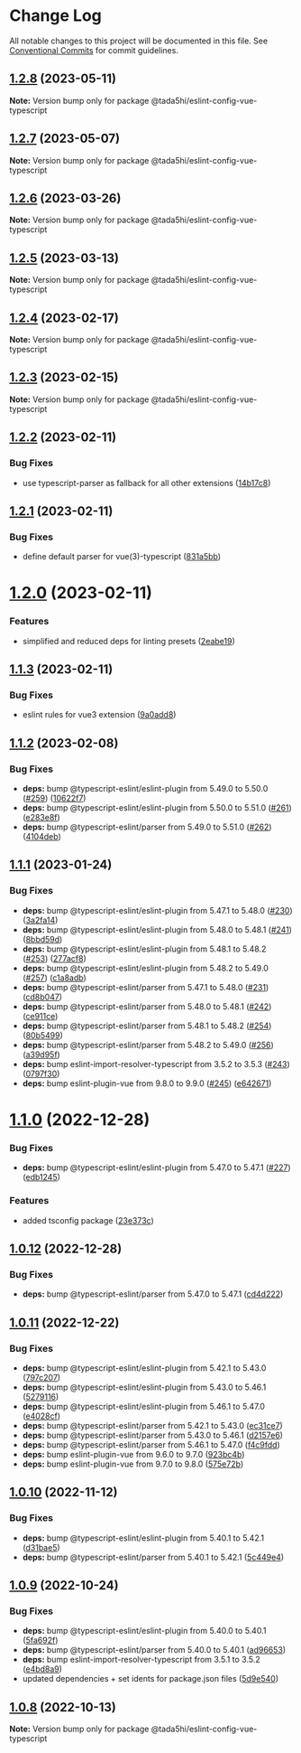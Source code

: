 # Change Log

All notable changes to this project will be documented in this file.
See [Conventional Commits](https://conventionalcommits.org) for commit guidelines.

## [1.2.8](https://github.com/tada5hi/javascript/compare/@tada5hi/eslint-config-vue-typescript@1.2.7...@tada5hi/eslint-config-vue-typescript@1.2.8) (2023-05-11)

**Note:** Version bump only for package @tada5hi/eslint-config-vue-typescript





## [1.2.7](https://github.com/tada5hi/javascript/compare/@tada5hi/eslint-config-vue-typescript@1.2.6...@tada5hi/eslint-config-vue-typescript@1.2.7) (2023-05-07)

**Note:** Version bump only for package @tada5hi/eslint-config-vue-typescript





## [1.2.6](https://github.com/tada5hi/javascript/compare/@tada5hi/eslint-config-vue-typescript@1.2.5...@tada5hi/eslint-config-vue-typescript@1.2.6) (2023-03-26)

**Note:** Version bump only for package @tada5hi/eslint-config-vue-typescript





## [1.2.5](https://github.com/tada5hi/javascript/compare/@tada5hi/eslint-config-vue-typescript@1.2.4...@tada5hi/eslint-config-vue-typescript@1.2.5) (2023-03-13)

**Note:** Version bump only for package @tada5hi/eslint-config-vue-typescript





## [1.2.4](https://github.com/tada5hi/javascript/compare/@tada5hi/eslint-config-vue-typescript@1.2.3...@tada5hi/eslint-config-vue-typescript@1.2.4) (2023-02-17)

**Note:** Version bump only for package @tada5hi/eslint-config-vue-typescript





## [1.2.3](https://github.com/tada5hi/javascript/compare/@tada5hi/eslint-config-vue-typescript@1.2.2...@tada5hi/eslint-config-vue-typescript@1.2.3) (2023-02-15)

**Note:** Version bump only for package @tada5hi/eslint-config-vue-typescript





## [1.2.2](https://github.com/tada5hi/javascript/compare/@tada5hi/eslint-config-vue-typescript@1.2.1...@tada5hi/eslint-config-vue-typescript@1.2.2) (2023-02-11)


### Bug Fixes

* use typescript-parser as fallback for all other extensions ([14b17c8](https://github.com/tada5hi/javascript/commit/14b17c81f41f55467d8a6f757fc2efb0abccb980))





## [1.2.1](https://github.com/tada5hi/javascript/compare/@tada5hi/eslint-config-vue-typescript@1.2.0...@tada5hi/eslint-config-vue-typescript@1.2.1) (2023-02-11)


### Bug Fixes

* define default parser for vue(3)-typescript ([831a5bb](https://github.com/tada5hi/javascript/commit/831a5bbb611bf442aa56d5421a1061d87fe56d78))





# [1.2.0](https://github.com/tada5hi/javascript/compare/@tada5hi/eslint-config-vue-typescript@1.1.3...@tada5hi/eslint-config-vue-typescript@1.2.0) (2023-02-11)


### Features

* simplified and reduced deps for linting presets ([2eabe19](https://github.com/tada5hi/javascript/commit/2eabe19a634375fc854e8de852a5cfee3100c92d))





## [1.1.3](https://github.com/tada5hi/javascript/compare/@tada5hi/eslint-config-vue-typescript@1.1.2...@tada5hi/eslint-config-vue-typescript@1.1.3) (2023-02-11)


### Bug Fixes

* eslint rules for vue3 extension ([9a0add8](https://github.com/tada5hi/javascript/commit/9a0add80011374647ea7c2a05ca4d21d6d6a166c))





## [1.1.2](https://github.com/tada5hi/javascript/compare/@tada5hi/eslint-config-vue-typescript@1.1.1...@tada5hi/eslint-config-vue-typescript@1.1.2) (2023-02-08)


### Bug Fixes

* **deps:** bump @typescript-eslint/eslint-plugin from 5.49.0 to 5.50.0 ([#259](https://github.com/tada5hi/javascript/issues/259)) ([10622f7](https://github.com/tada5hi/javascript/commit/10622f7101c6c4f696bafb3f717d807d7b19375a))
* **deps:** bump @typescript-eslint/eslint-plugin from 5.50.0 to 5.51.0 ([#261](https://github.com/tada5hi/javascript/issues/261)) ([e283e8f](https://github.com/tada5hi/javascript/commit/e283e8f389c4119c79a3fa519e876ca4bba16231))
* **deps:** bump @typescript-eslint/parser from 5.49.0 to 5.51.0 ([#262](https://github.com/tada5hi/javascript/issues/262)) ([4104deb](https://github.com/tada5hi/javascript/commit/4104deb16850ebc3bf155849e81289c01214dbe9))





## [1.1.1](https://github.com/tada5hi/javascript/compare/@tada5hi/eslint-config-vue-typescript@1.1.0...@tada5hi/eslint-config-vue-typescript@1.1.1) (2023-01-24)


### Bug Fixes

* **deps:** bump @typescript-eslint/eslint-plugin from 5.47.1 to 5.48.0 ([#230](https://github.com/tada5hi/javascript/issues/230)) ([3a2fa14](https://github.com/tada5hi/javascript/commit/3a2fa146295aec6aae6054a48acaa5ab97ccf026))
* **deps:** bump @typescript-eslint/eslint-plugin from 5.48.0 to 5.48.1 ([#241](https://github.com/tada5hi/javascript/issues/241)) ([8bbd59d](https://github.com/tada5hi/javascript/commit/8bbd59de5c3a81d8760fe286ea97cfaabcbccacd))
* **deps:** bump @typescript-eslint/eslint-plugin from 5.48.1 to 5.48.2 ([#253](https://github.com/tada5hi/javascript/issues/253)) ([277acf8](https://github.com/tada5hi/javascript/commit/277acf81fe25db07affb1c69d24dd721d4c9deb2))
* **deps:** bump @typescript-eslint/eslint-plugin from 5.48.2 to 5.49.0 ([#257](https://github.com/tada5hi/javascript/issues/257)) ([c1a8adb](https://github.com/tada5hi/javascript/commit/c1a8adb02433ff9577af893ac0becab6a6fa4b70))
* **deps:** bump @typescript-eslint/parser from 5.47.1 to 5.48.0 ([#231](https://github.com/tada5hi/javascript/issues/231)) ([cd8b047](https://github.com/tada5hi/javascript/commit/cd8b047819f954b7ff7dc0fc4a9690d95d045aa6))
* **deps:** bump @typescript-eslint/parser from 5.48.0 to 5.48.1 ([#242](https://github.com/tada5hi/javascript/issues/242)) ([ce911ce](https://github.com/tada5hi/javascript/commit/ce911ce679a7aeb8b2735f1de24fad8dc79c85d9))
* **deps:** bump @typescript-eslint/parser from 5.48.1 to 5.48.2 ([#254](https://github.com/tada5hi/javascript/issues/254)) ([80b5499](https://github.com/tada5hi/javascript/commit/80b549989e555aa10f565a7abc48eea063ffd473))
* **deps:** bump @typescript-eslint/parser from 5.48.2 to 5.49.0 ([#256](https://github.com/tada5hi/javascript/issues/256)) ([a39d95f](https://github.com/tada5hi/javascript/commit/a39d95f40681c35559ee9bc93b55be732044936e))
* **deps:** bump eslint-import-resolver-typescript from 3.5.2 to 3.5.3 ([#243](https://github.com/tada5hi/javascript/issues/243)) ([0797f30](https://github.com/tada5hi/javascript/commit/0797f30e5c045ce1b9abfffde4538557a5499284))
* **deps:** bump eslint-plugin-vue from 9.8.0 to 9.9.0 ([#245](https://github.com/tada5hi/javascript/issues/245)) ([e642671](https://github.com/tada5hi/javascript/commit/e642671497b14f16b7dc243455768e6a3c6282a5))





# [1.1.0](https://github.com/tada5hi/javascript/compare/@tada5hi/eslint-config-vue-typescript@1.0.12...@tada5hi/eslint-config-vue-typescript@1.1.0) (2022-12-28)


### Bug Fixes

* **deps:** bump @typescript-eslint/eslint-plugin from 5.47.0 to 5.47.1 ([#227](https://github.com/tada5hi/javascript/issues/227)) ([edb1245](https://github.com/tada5hi/javascript/commit/edb1245b5bfce4cd94dd2408f5f570eb7d972474))


### Features

* added tsconfig package ([23e373c](https://github.com/tada5hi/javascript/commit/23e373ce7eaaa63f977f09f789c57811f2d61c43))





## [1.0.12](https://github.com/tada5hi/javascript/compare/@tada5hi/eslint-config-vue-typescript@1.0.11...@tada5hi/eslint-config-vue-typescript@1.0.12) (2022-12-28)


### Bug Fixes

* **deps:** bump @typescript-eslint/parser from 5.47.0 to 5.47.1 ([cd4d222](https://github.com/tada5hi/javascript/commit/cd4d2225365ed1be7189b6530d6ce3ae20f754a8))





## [1.0.11](https://github.com/tada5hi/javascript/compare/@tada5hi/eslint-config-vue-typescript@1.0.10...@tada5hi/eslint-config-vue-typescript@1.0.11) (2022-12-22)


### Bug Fixes

* **deps:** bump @typescript-eslint/eslint-plugin from 5.42.1 to 5.43.0 ([797c207](https://github.com/tada5hi/javascript/commit/797c207c5b2b2e5ace1879fa6f6e56c82d1f32bc))
* **deps:** bump @typescript-eslint/eslint-plugin from 5.43.0 to 5.46.1 ([5279116](https://github.com/tada5hi/javascript/commit/5279116f3530e0b69540061d1fc1cadd3c9ed95c))
* **deps:** bump @typescript-eslint/eslint-plugin from 5.46.1 to 5.47.0 ([e4028cf](https://github.com/tada5hi/javascript/commit/e4028cf30338cb56aafcac8494c145c25f1d5abb))
* **deps:** bump @typescript-eslint/parser from 5.42.1 to 5.43.0 ([ec31ce7](https://github.com/tada5hi/javascript/commit/ec31ce7d3da99f6b4df3a3c8ef36fed236a8bccb))
* **deps:** bump @typescript-eslint/parser from 5.43.0 to 5.46.1 ([d2157e6](https://github.com/tada5hi/javascript/commit/d2157e6db3cb41dac5d039f5f0de54b417a83567))
* **deps:** bump @typescript-eslint/parser from 5.46.1 to 5.47.0 ([f4c9fdd](https://github.com/tada5hi/javascript/commit/f4c9fddab5f232082a2d235997d7a97982731332))
* **deps:** bump eslint-plugin-vue from 9.6.0 to 9.7.0 ([923bc4b](https://github.com/tada5hi/javascript/commit/923bc4b5024b34af52319b90c643a5fe583a3fe3))
* **deps:** bump eslint-plugin-vue from 9.7.0 to 9.8.0 ([575e72b](https://github.com/tada5hi/javascript/commit/575e72b03b6a8a5c348d469907811be66a6f6a89))





## [1.0.10](https://github.com/tada5hi/javascript/compare/@tada5hi/eslint-config-vue-typescript@1.0.9...@tada5hi/eslint-config-vue-typescript@1.0.10) (2022-11-12)

### Bug Fixes

- **deps:** bump @typescript-eslint/eslint-plugin from 5.40.1 to 5.42.1 ([d31bae5](https://github.com/tada5hi/javascript/commit/d31bae55d53dd423e7c8a6c756d5f174ba7338d7))
- **deps:** bump @typescript-eslint/parser from 5.40.1 to 5.42.1 ([5c449e4](https://github.com/tada5hi/javascript/commit/5c449e40ffc54b2701dc2e0d3643aa90c81b7c01))

## [1.0.9](https://github.com/tada5hi/javascript/compare/@tada5hi/eslint-config-vue-typescript@1.0.8...@tada5hi/eslint-config-vue-typescript@1.0.9) (2022-10-24)

### Bug Fixes

- **deps:** bump @typescript-eslint/eslint-plugin from 5.40.0 to 5.40.1 ([5fa692f](https://github.com/tada5hi/javascript/commit/5fa692f12d26cff50f2beb2ade2d331af5462313))
- **deps:** bump @typescript-eslint/parser from 5.40.0 to 5.40.1 ([ad96653](https://github.com/tada5hi/javascript/commit/ad966539c9b1a54d9d34bccae85d276a9156e815))
- **deps:** bump eslint-import-resolver-typescript from 3.5.1 to 3.5.2 ([e4bd8a9](https://github.com/tada5hi/javascript/commit/e4bd8a99274a7af312ac06e997269e70aef6447e))
- updated dependencies + set idents for package.json files ([5d9e540](https://github.com/tada5hi/javascript/commit/5d9e540ea7e032194cfd913f7345d6ae7abe315e))

## [1.0.8](https://github.com/tada5hi/javascript/compare/@tada5hi/eslint-config-vue-typescript@1.0.7...@tada5hi/eslint-config-vue-typescript@1.0.8) (2022-10-13)

**Note:** Version bump only for package @tada5hi/eslint-config-vue-typescript
